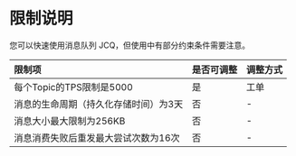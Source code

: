 # 限制说明

您可以快速使用消息队列 JCQ，但使用中有部分约束条件需要注意。

| 限制项	| 是否可调整	| 调整方式 |
| :- | :- | :- |
|每个Topic的TPS限制是5000|是|工单|
|消息的生命周期（持久化存储时间）为3天|否|-|
|消息大小最大限制为256KB|否	|-|
|消息消费失败后重发最大尝试次数为16次|否|-|


